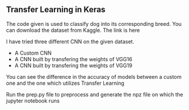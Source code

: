 
## Transfer Learning in Keras

The code given is used to classify dog into its corresponding breed. You can download the dataset from Kaggle. The link is <a herf="https://www.kaggle.com/c/dog-breed-identification"> here </a>

I have tried three different CNN on the given dataset. 
<ul>
<li> A Custom CNN </li>
<li> A CNN built by transfering the weights of VGG16 </li>
<li> A CNN built by transfering the weights of VGG19 </li>
</ul>

You can see the difference in the accuracy of models between a custom one and the one which utilizes Transfer Learning

Run the prep.py file to preprocess and generate the npz file on which the jupyter notebook runs
